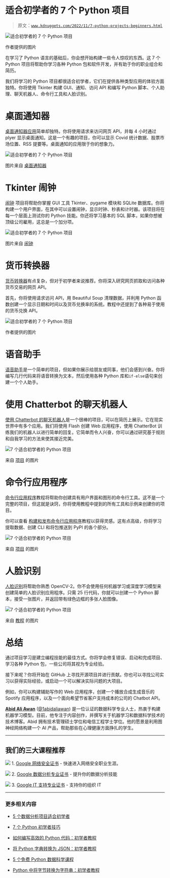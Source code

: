 # 适合初学者的 7 个 Python 项目

> 原文：[`www.kdnuggets.com/2022/11/7-python-projects-beginners.html`](https://www.kdnuggets.com/2022/11/7-python-projects-beginners.html)

![适合初学者的 7 个 Python 项目](img/4a1d272c0b1b7339217d39930e1b64bc.png)

作者提供的图片

在学习了 Python 语言的基础后，你会想开始构建一些令人惊叹的东西。这 7 个 Python 项目将帮助你学习各种 Python 包和软件开发，并有助于你的职业组合和简历。

我们将学习的 Python 项目都很适合初学者，它们在提供各种类型应用的体验方面独特。你将使用 Tkinter 构建 GUI、通知、访问 API 和编写 Python 脚本、个人助理、聊天机器人、命令行工具和人脸识别。

# 桌面通知器

[桌面通知器应用](https://towardsdatascience.com/create-desktop-notifier-application-using-python-fb3b7b2c3cf3)简单却独特。你将使用请求来访问网页 API，并每 4 小时通过 plyer 显示桌面通知。这是一个有趣的项目，你可以显示 Covid 统计数据、股票市场位置、RSS 提要等。桌面通知的应用限于你的想象力。

![适合初学者的 7 个 Python 项目](img/b1796a820c76639d489c4faf99b8fd68.png)

图片来自 [桌面通知器](https://towardsdatascience.com/create-desktop-notifier-application-using-python-fb3b7b2c3cf3)

# Tkinter 闹钟

[闹钟](https://github.com/TeenageMutantCoder/Alarm-Clock) 项目将帮助你掌握 GUI 工具 Tkinter、pygame 模块和 SQLite 数据库。你将构建一个用户界面，在其中可以设置闹钟，显示时钟、秒表和计时器。该项目将在每一个层面上测试你的 Python 技能。你还将学习基本的 SQL 脚本，如果你想被顶级公司雇用，这总是一个加分项。

![适合初学者的 7 个 Python 项目](img/2f2ebc46bd1757365da88394228bb7a3.png)

图片来自 [闹钟](https://github.com/TeenageMutantCoder/Alarm-Clock)

# 货币转换器

[货币转换器](https://www.thepythoncode.com/article/make-a-currency-converter-in-python)有点复杂，但对于初学者来说推荐。你将深入研究网页抓取和访问各种货币交易的网页 API。

首先，你将使用请求访问 API，用 Beautiful Soup 清理数据，并利用 Python 函数创建一个显示日期和时间以及货币兑换率的系统。教程中还提到了各种易于使用的货币兑换 API。

![适合初学者的 7 个 Python 项目](img/4e61befb8ac9f1bb1fe88d6cdab17aae.png)

作者提供的图片

# 语音助手

[语音助手](https://github.com/jaspreetsidhu3/voice_assistant)是一个简单的项目，但如果你展示给朋友或同事，他们会感到兴奋。你将编写几行代码来将语音转换为文本，然后使用各种 Python 库和`if-else`语句来创建一个个人助手。

# 使用 Chatterbot 的聊天机器人

[使用 Chatterbot 的聊天机器人](https://www.edureka.co/blog/how-to-make-a-chatbot-in-python/)是一个很棒的项目，可以在简历上展示。它在现实世界中有多个应用。我们将使用 Flash 创建 Web 应用程序，使用 ChatterBot 训练我们的机器人以进行简单的回复。它简单而令人兴奋，你可以通过研究基于规则和自我学习的方法来使其接近完美。

![7 个适合初学者的 Python 项目](img/97dfa87fed6278e6458295f201cc48d9.png)

来自 [项目](https://www.edureka.co/blog/how-to-make-a-chatbot-in-python/) 的图片

# 命令行应用程序

[命令行应用程序](https://betterprogramming.pub/designing-beautiful-command-line-applications-with-python-72bd2f972ea)教程将帮助你创建具有用户界面和图形的命令行工具。这不是一个完整的项目，但这就是诀窍，你将使用教程中提到的所有工具和示例来创建你的项目。

你可以查看 [构建和发布命令行应用程序](https://towardsdatascience.com/how-to-build-and-publish-command-line-applications-with-python-96065049abc1)教程以获得灵感。这有点高级，你将学习提取数据、创建 CLI 和将包推送到 PyPI 的各个部分。

![7 个适合初学者的 Python 项目](img/b512a21acdf829c1fdff29ba2fe846dd.png)

来自 [项目](https://betterprogramming.pub/designing-beautiful-command-line-applications-with-python-72bd2f972ea) 的图片

# 人脸识别

[人脸识别](https://realpython.com/face-recognition-with-python/)将帮助你熟悉 OpenCV-2。你不会使用任何机器学习或深度学习模型来创建简单的人脸识别应用程序。只需 25 行代码，你就可以创建一个 Python 脚本，接受一张图片，并返回带有绿色边框的多张人脸图像。

![7 个适合初学者的 Python 项目](img/a129a03dd275917e24b9b3a1207c2784.png)

来自 [教程](https://realpython.com/face-recognition-with-python/) 的图片

# 总结

通过项目学习是建立编程技能的最佳方式。你将学会修复错误、启动和完成项目、学习各种 Python 包，一些公司将其视为专业经验。

接下来呢？你将开始在 GitHub 上寻找开源项目并进行贡献。你也可以寻找公司实习以获得实际经验，或启动一个可以解决实际问题的大项目。

例如，你可以构建辅助写作的 Web 应用程序，创建一个播放合成生成音乐的 Spotify 应用程序，以及一个面向希望节省客户支持成本的公司的 Chatbot API。

**[Abid Ali Awan](https://www.polywork.com/kingabzpro)** ([@1abidaliawan](https://twitter.com/1abidaliawan)) 是一位认证的数据科学专业人士，热衷于构建机器学习模型。目前，他专注于内容创作，并撰写关于机器学习和数据科学技术的技术博客。Abid 拥有技术管理硕士学位和电信工程学士学位。他的愿景是利用图神经网络构建一个 AI 产品，帮助那些在心理健康方面挣扎的学生。

* * *

## 我们的三大课程推荐

![](img/0244c01ba9267c002ef39d4907e0b8fb.png) 1\. [Google 网络安全证书](https://www.kdnuggets.com/google-cybersecurity) - 快速进入网络安全职业生涯。

![](img/e225c49c3c91745821c8c0368bf04711.png) 2\. [Google 数据分析专业证书](https://www.kdnuggets.com/google-data-analytics) - 提升你的数据分析技能

![](img/0244c01ba9267c002ef39d4907e0b8fb.png) 3\. [Google IT 支持专业证书](https://www.kdnuggets.com/google-itsupport) - 支持你的组织 IT

* * *

### 更多相关内容

+   [5 个数据分析项目适合初学者](https://www.kdnuggets.com/2023/02/5-data-analysis-projects-beginners.html)

+   [7 个 Python 初学者技巧](https://www.kdnuggets.com/2022/09/7-tips-python-beginners.html)

+   [如何编写高效的 Python 代码：初学者教程](https://www.kdnuggets.com/how-to-write-efficient-python-code-a-tutorial-for-beginners)

+   [将 Python 字典转换为 JSON：初学者教程](https://www.kdnuggets.com/convert-python-dict-to-json-a-tutorial-for-beginners)

+   [5 个免费 Python 数据科学课程](https://www.kdnuggets.com/5-free-python-courses-for-data-science-beginners)

+   [Python 中将字节转换为字符串：初学者教程](https://www.kdnuggets.com/convert-bytes-to-string-in-python-a-tutorial-for-beginners)
